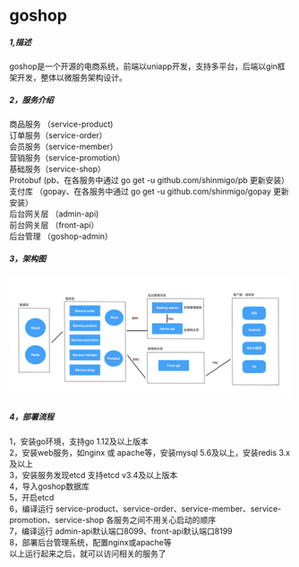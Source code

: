 # goshop

##### 1,描述

goshop是一个开源的电商系统，前端以uniapp开发，支持多平台，后端以gin框架开发，整体以微服务架构设计。



##### 2，服务介绍

商品服务 （service-product)  
订单服务（service-order）  
会员服务（service-member）  
营销服务（service-promotion）    
基础服务（service-shop）  
Protobuf (pb、在各服务中通过 go get -u github.com/shinmigo/pb 更新安装）  
支付库 （gopay、在各服务中通过 go get -u github.com/shinmigo/gopay 更新安装）  
后台网关层 （admin-api)  
前台网关层 （front-api）  
后台管理 （goshop-admin）    



##### 3，架构图
![avatar](goshop.png)








##### 4，部署流程

1，安装go环境，支持go 1.12及以上版本  
2，安装web服务，如nginx 或 apache等，安装mysql 5.6及以上，安装redis 3.x及以上    
3，安装服务发现etcd 支持etcd v3.4及以上版本  
4，导入goshop数据库  
5，开启etcd  
6，编译运行 service-product、service-order、service-member、service-promotion、service-shop 各服务之间不用关心启动的顺序  
7，编译运行 admin-api默认端口8099、front-api默认端口8199  
8，部署后台管理系统，配置nginx或apache等    
以上运行起来之后，就可以访问相关的服务了   










